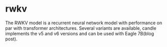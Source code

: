 # rwkv
The RWKV model is a recurrent neural network model with performance on par with transformer architectures. Several variants are available, candle implements the v5 and v6 versions and can be used with Eagle 7B(blog post).

